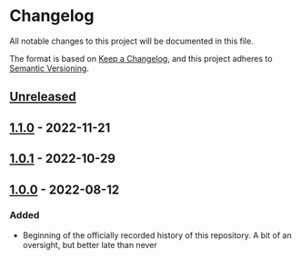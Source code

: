 # Changelog

All notable changes to this project will be documented in this file.

The format is based on [Keep a Changelog](https://keepachangelog.com/en/1.0.0/),
and this project adheres to [Semantic Versioning](https://semver.org/spec/v2.0.0.html).

<!--
Types of Changes:
 - `Added` for new features.
 - `Changed` for changes in existing functionality.
 - `Deprecated` for soon-to-be removed features.
 - `Removed` for now removed features.
 - `Fixed` for any bug fixes.
 - `Security` in case of vulnerabilities.
-->

## [Unreleased]

## [1.1.0] - 2022-11-21

## [1.0.1] - 2022-10-29

## [1.0.0] - 2022-08-12

### Added

-   Beginning of the officially recorded history of this repository. A bit of an oversight, but better late than never

[Unreleased]: https://github.com/KnightHacks/knighthacks_hackathon/compare/1.1.0...HEAD

[1.1.0]: https://github.com/KnightHacks/knighthacks_hackathon/compare/1.0.1...1.1.0

[1.0.1]: https://github.com/KnightHacks/knighthacks_hackathon/compare/1.0.0...1.0.1

[1.0.0]: https://github.com/KnightHacks/knighthacks_hackathon/compare/ac020379ac76fe68cc8620a7efabf26de3798c4e...1.0.0
